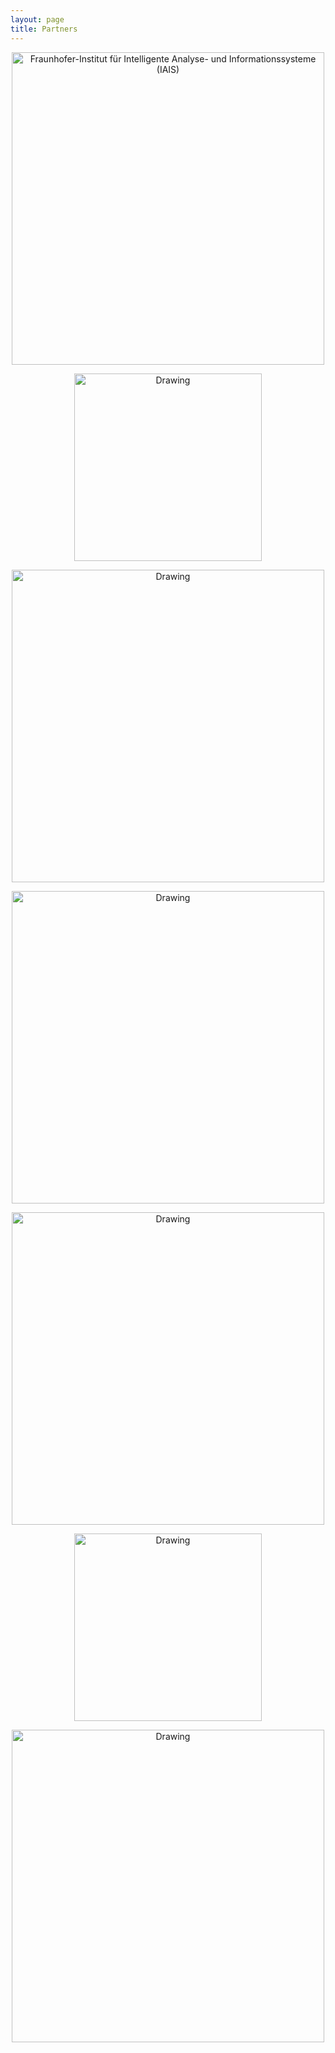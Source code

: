 ```yaml
---
layout: page
title: Partners
---
```




<center> 
<p><img src="{{site.baseurl}}/img/logos/fraunhofer.gif" alt="Fraunhofer-Institut für Intelligente Analyse- und Informationssysteme (IAIS)" style="width: 500px;"/></p>

<p><img src="{{site.baseurl}}/img/logos/okf.png" alt="Drawing" style="width: 300px;"/></p>

<p><img src="{{site.baseurl}}/img/logos/okfde.png" alt="Drawing" style="width: 500px;"/></p>

<p><img src="{{site.baseurl}}/img/logos/logo_civio.png" alt="Drawing" style="width: 500px;"/></p>

<p><img src="{{site.baseurl}}/img/logos/TI.png" alt="Drawing" style="width: 500px;"/></p>

<p><img src="{{site.baseurl}}/img/logos/VSE.png" alt="Drawing" style="width: 300px;"/></p>

<p><img src="{{site.baseurl}}/img/logos/J++.png" alt="Drawing" style="width: 500px;"/></p>
</center>
